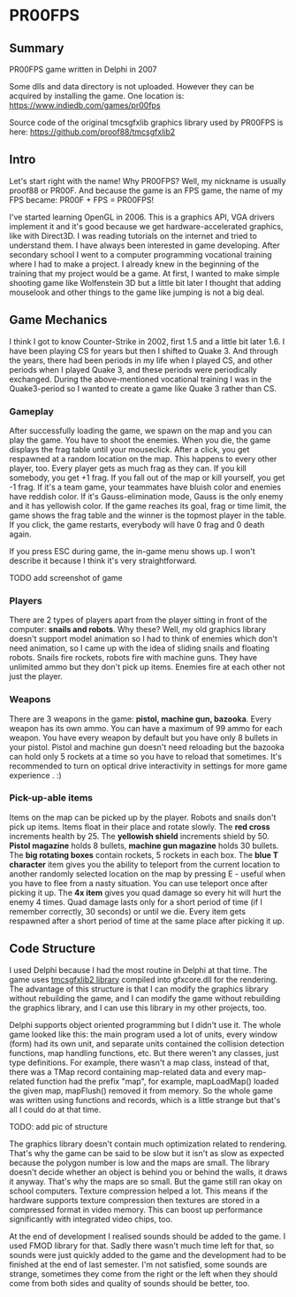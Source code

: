 # PR00FPS

## Summary

PR00FPS game written in Delphi in 2007

Some dlls and data directory is not uploaded. However they can be acquired by installing the game. One location is: https://www.indiedb.com/games/pr00fps

Source code of the original tmcsgfxlib graphics library used by PR00FPS is here:
https://github.com/proof88/tmcsgfxlib2

## Intro

Let's start right with the name! Why PR00FPS? Well, my nickname is usually proof88 or PR00F. And because the game is an FPS game, the name of my FPS became: PR00F + FPS = PR00FPS!

I've started learning OpenGL in 2006. This is a graphics API, VGA drivers implement it and it's good because we get hardware-accelerated graphics, like with Direct3D. I was reading tutorials on the internet and tried to understand them. I have always been interested in game developing. After secondary school I went to a computer programming vocational training where I had to make a project. I already knew in the beginning of the training that my project would be a game. At first, I wanted to make simple shooting game like Wolfenstein 3D but a little bit later I thought that adding mouselook and other things to the game like jumping is not a big deal.

## Game Mechanics

I think I got to know Counter-Strike in 2002, first 1.5 and a little bit later 1.6. I have been playing CS for years but then I shifted to Quake 3. And through the years, there had been periods in my life when I played CS, and other periods when I played Quake 3, and these periods were periodically exchanged. During the above-mentioned vocational training I was in the Quake3-period so I wanted to create a game like Quake 3 rather than CS.

### Gameplay

After successfully loading the game, we spawn on the map and you can play the game. You have to shoot the enemies. When you die, the game displays the frag table until your mouseclick. After a click, you get respawned at a random location on the map. This happens to every other player, too. Every player gets as much frag as they can. If you kill somebody, you get +1 frag. If you fall out of the map or kill yourself, you get -1 frag. If it's a team game, your teammates have bluish color and enemies have reddish color. If it's Gauss-elimination mode, Gauss is the only enemy and it has yellowish color. If the game reaches its goal, frag or time limit, the game shows the frag table and the winner is the topmost player in the table. If you click, the game restarts, everybody will have 0 frag and 0 death again.

If you press ESC during game, the in-game menu shows up. I won't describe it because I think it's very straightforward.

TODO add screenshot of game

### Players

There are 2 types of players apart from the player sitting in front of the computer: **snails and robots**. Why these? Well, my old graphics library doesn't support model animation so I had to think of enemies which don't need animation, so I came up with the idea of sliding snails and floating robots. Snails fire rockets, robots fire with machine guns. They have unlimited ammo but they don't pick up items. Enemies fire at each other not just the player.

### Weapons

There are 3 weapons in the game: **pistol, machine gun, bazooka**.
Every weapon has its own ammo. You can have a maximum of 99 ammo for each weapon. You have every weapon by default but you have only 8 bullets in your pistol. Pistol and machine gun doesn't need reloading but the bazooka can hold only 5 rockets at a time so you have to reload that sometimes. It's recommended to turn on optical drive interactivity in settings for more game experience . :)

### Pick-up-able items

Items on the map can be picked up by the player. Robots and snails don't pick up items. Items float in their place and rotate slowly. The **red cross** increments health by 25. The **yellowish shield** increments shield by 50. **Pistol magazine** holds 8 bullets, **machine gun magazine** holds 30 bullets. The **big rotating boxes** contain rockets, 5 rockets in each box. The **blue T character** item gives you the ability to teleport from the current location to another randomly selected location on the map by pressing E - useful when you have to flee from a nasty situation. You can use teleport once after picking it up. The **4x item** gives you quad damage so every hit will hurt the enemy 4 times. Quad damage lasts only for a short period of time (if I remember correctly, 30 seconds) or until we die.
Every item gets respawned after a short period of time at the same place after picking it up.

## Code Structure

I used Delphi because I had the most routine in Delphi at that time. The game uses [tmcsgfxlib2 library](https://github.com/proof88/tmcsgfxlib2) compiled into gfxcore.dll for the rendering. The advantage of this structure is that I can modify the graphics library without rebuilding the game, and I can modify the game without rebuilding the graphics library, and I can use this library in my other projects, too.

Delphi supports object oriented programming but I didn't use it. The whole game looked like this: the main program used a lot of units, every window (form) had its own unit, and separate units contained the collision detection functions, map handling functions, etc. But there weren't any classes, just type definitions. For example, there wasn't a map class, instead of that, there was a TMap record containing map-related data and every map-related function had the prefix "map", for example, mapLoadMap() loaded the given map, mapFlush() removed it from memory. So the whole game was written using functions and records, which is a little strange but that's all I could do at that time.

TODO: add pic of structure

The graphics library doesn't contain much optimization related to rendering. That's why the game can be said to be slow but it isn't as slow as expected because the polygon number is low and the maps are small. The library doesn't decide whether an object is behind you or behind the walls, it draws it anyway. That's why the maps are so small. But the game still ran okay on school computers. Texture compression helped a lot. This means if the hardware supports texture compression then textures are stored in a compressed format in video memory. This can boost up performance significantly with integrated video chips, too.

At the end of development I realised sounds should be added to the game. I used FMOD library for that. Sadly there wasn't much time left for that, so sounds were just quickly added to the game and the development had to be finished at the end of last semester. I'm not satisfied, some sounds are strange, sometimes they come from the right or the left when they should come from both sides and quality of sounds should be better, too.

